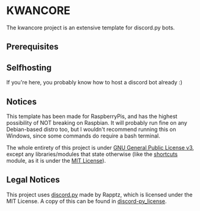 # KWANCORE

The kwancore project is an extensive template for discord.py bots. 

## Prerequisites

## Selfhosting
If you're here, you probably know how to host a discord bot already :)

## Notices

This template has been made for RaspberryPis, and has the highest possibility of NOT breaking on Raspbian. It will probably run fine on any Debian-based distro too, but I wouldn't recommend running this on Windows, since some commands do require a bash terminal.

The whole entirety of this project is under [GNU General Public License v3](LICENSE), except any libraries/modules that state otherwise (like the [shortcuts](bot/shortcuts) module, as it is under the [MIT License](bot/shortcuts/LICENSE)).

## Legal Notices

This project uses [discord.py](https://github.com/Rapptz/discord.py) made by Rapptz, which is licensed under the MIT License. A copy of this can be found in [discord-py_license](licenses/discord-py_license).

